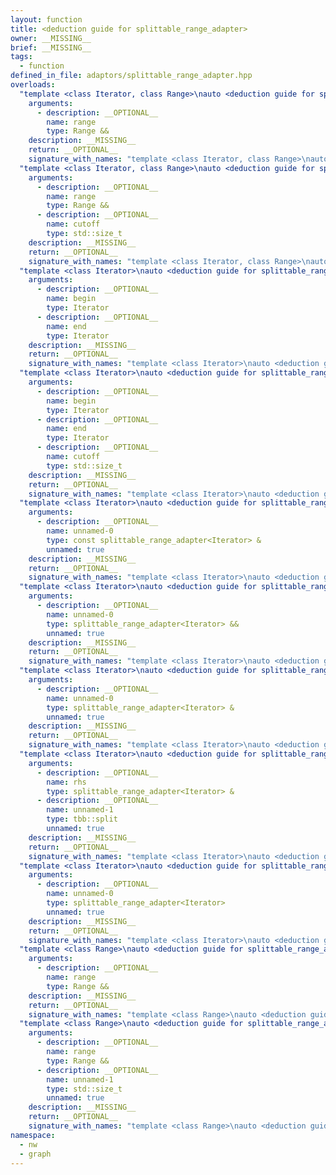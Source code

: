 ```yaml
---
layout: function
title: <deduction guide for splittable_range_adapter>
owner: __MISSING__
brief: __MISSING__
tags:
  - function
defined_in_file: adaptors/splittable_range_adapter.hpp
overloads:
  "template <class Iterator, class Range>\nauto <deduction guide for splittable_range_adapter>(Range &&) -> splittable_range_adapter<Iterator>":
    arguments:
      - description: __OPTIONAL__
        name: range
        type: Range &&
    description: __MISSING__
    return: __OPTIONAL__
    signature_with_names: "template <class Iterator, class Range>\nauto <deduction guide for splittable_range_adapter>(Range && range) -> splittable_range_adapter<Iterator>"
  "template <class Iterator, class Range>\nauto <deduction guide for splittable_range_adapter>(Range &&, std::size_t) -> splittable_range_adapter<Iterator>":
    arguments:
      - description: __OPTIONAL__
        name: range
        type: Range &&
      - description: __OPTIONAL__
        name: cutoff
        type: std::size_t
    description: __MISSING__
    return: __OPTIONAL__
    signature_with_names: "template <class Iterator, class Range>\nauto <deduction guide for splittable_range_adapter>(Range && range, std::size_t cutoff) -> splittable_range_adapter<Iterator>"
  "template <class Iterator>\nauto <deduction guide for splittable_range_adapter>(Iterator, Iterator) -> splittable_range_adapter<Iterator>":
    arguments:
      - description: __OPTIONAL__
        name: begin
        type: Iterator
      - description: __OPTIONAL__
        name: end
        type: Iterator
    description: __MISSING__
    return: __OPTIONAL__
    signature_with_names: "template <class Iterator>\nauto <deduction guide for splittable_range_adapter>(Iterator begin, Iterator end) -> splittable_range_adapter<Iterator>"
  "template <class Iterator>\nauto <deduction guide for splittable_range_adapter>(Iterator, Iterator, std::size_t) -> splittable_range_adapter<Iterator>":
    arguments:
      - description: __OPTIONAL__
        name: begin
        type: Iterator
      - description: __OPTIONAL__
        name: end
        type: Iterator
      - description: __OPTIONAL__
        name: cutoff
        type: std::size_t
    description: __MISSING__
    return: __OPTIONAL__
    signature_with_names: "template <class Iterator>\nauto <deduction guide for splittable_range_adapter>(Iterator begin, Iterator end, std::size_t cutoff) -> splittable_range_adapter<Iterator>"
  "template <class Iterator>\nauto <deduction guide for splittable_range_adapter>(const splittable_range_adapter<Iterator> &) -> splittable_range_adapter<Iterator>":
    arguments:
      - description: __OPTIONAL__
        name: unnamed-0
        type: const splittable_range_adapter<Iterator> &
        unnamed: true
    description: __MISSING__
    return: __OPTIONAL__
    signature_with_names: "template <class Iterator>\nauto <deduction guide for splittable_range_adapter>(const splittable_range_adapter<Iterator> &) -> splittable_range_adapter<Iterator>"
  "template <class Iterator>\nauto <deduction guide for splittable_range_adapter>(splittable_range_adapter<Iterator> &&) -> splittable_range_adapter<Iterator>":
    arguments:
      - description: __OPTIONAL__
        name: unnamed-0
        type: splittable_range_adapter<Iterator> &&
        unnamed: true
    description: __MISSING__
    return: __OPTIONAL__
    signature_with_names: "template <class Iterator>\nauto <deduction guide for splittable_range_adapter>(splittable_range_adapter<Iterator> &&) -> splittable_range_adapter<Iterator>"
  "template <class Iterator>\nauto <deduction guide for splittable_range_adapter>(splittable_range_adapter<Iterator> &) -> splittable_range_adapter<Iterator>":
    arguments:
      - description: __OPTIONAL__
        name: unnamed-0
        type: splittable_range_adapter<Iterator> &
        unnamed: true
    description: __MISSING__
    return: __OPTIONAL__
    signature_with_names: "template <class Iterator>\nauto <deduction guide for splittable_range_adapter>(splittable_range_adapter<Iterator> &) -> splittable_range_adapter<Iterator>"
  "template <class Iterator>\nauto <deduction guide for splittable_range_adapter>(splittable_range_adapter<Iterator> &, tbb::split) -> splittable_range_adapter<Iterator>":
    arguments:
      - description: __OPTIONAL__
        name: rhs
        type: splittable_range_adapter<Iterator> &
      - description: __OPTIONAL__
        name: unnamed-1
        type: tbb::split
        unnamed: true
    description: __MISSING__
    return: __OPTIONAL__
    signature_with_names: "template <class Iterator>\nauto <deduction guide for splittable_range_adapter>(splittable_range_adapter<Iterator> & rhs, tbb::split) -> splittable_range_adapter<Iterator>"
  "template <class Iterator>\nauto <deduction guide for splittable_range_adapter>(splittable_range_adapter<Iterator>) -> splittable_range_adapter<Iterator>":
    arguments:
      - description: __OPTIONAL__
        name: unnamed-0
        type: splittable_range_adapter<Iterator>
        unnamed: true
    description: __MISSING__
    return: __OPTIONAL__
    signature_with_names: "template <class Iterator>\nauto <deduction guide for splittable_range_adapter>(splittable_range_adapter<Iterator>) -> splittable_range_adapter<Iterator>"
  "template <class Range>\nauto <deduction guide for splittable_range_adapter>(Range &&) -> splittable_range_adapter<decltype(range.begin())>":
    arguments:
      - description: __OPTIONAL__
        name: range
        type: Range &&
    description: __MISSING__
    return: __OPTIONAL__
    signature_with_names: "template <class Range>\nauto <deduction guide for splittable_range_adapter>(Range && range) -> splittable_range_adapter<decltype(range.begin())>"
  "template <class Range>\nauto <deduction guide for splittable_range_adapter>(Range &&, std::size_t) -> splittable_range_adapter<decltype(range.begin())>":
    arguments:
      - description: __OPTIONAL__
        name: range
        type: Range &&
      - description: __OPTIONAL__
        name: unnamed-1
        type: std::size_t
        unnamed: true
    description: __MISSING__
    return: __OPTIONAL__
    signature_with_names: "template <class Range>\nauto <deduction guide for splittable_range_adapter>(Range && range, std::size_t) -> splittable_range_adapter<decltype(range.begin())>"
namespace:
  - nw
  - graph
---
```

